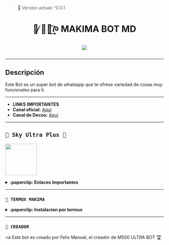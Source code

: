 > 🩵 Versión actual: ^0.0.1

<h1 align="center">🩵 ̸̷᮫໊᷐͢᷍ᰍ MAKIMA BOT MD</p>
<p>
        <img src= "https://files.catbox.moe/petcot.jpg">
    </p>

---

## Descripción

Este Bot es un super bot de whatsapp que te ofrese variedad de cosas muy funcionales para ti.

---

- **LINKS IMPORTANTES**
- **Canal oficial:** [Aquí](https://whatsapp.com/channel/0029VbAa5sNCsU9Hlzsn651S)
- **Canal de Decos:** [Aquí](https://whatsapp.com/channel/0029VbAOVajAO7RQt3rS683e) 

</details>

---

## **`🩵 Sky Ultra Plus 🩵`**
<a href="https://dash.skyultraplus.com/"><img src="https://files.catbox.moe/62pqnw.jpg" height="100px"></a>

<details>
 <summary><b>:paperclip: Enlaces Importantes</b></summary>

- **Dash:** [`Aquí`](https://dash.skyultraplus.com)
- **Panel:** [`Aquí`](https://panel.skyultraplus.com)

</details>

---

### **`🩵 TERMUX MAKIMA`**

<details>
 <summary><b>:paperclip: Instalacion por termux</b></summary>

<img src="https://files.catbox.moe/ksv9f3.jpg" alt="MakimaBot" style="width: 100%; height: auto; max-width: 500px;">

> Nota: Copia y pega los comandos en termux uno por uno.
```bash
termux-setup-storage
```

```bash
apt update && apt upgrade && pkg install -y git nodejs ffmpeg imagemagick yarn
```

```bash
git clone https://github.com/mantis-has/Makima-Bot-MD && cd Makima-Bot-MD
```

```bash
yarn install
```

```bash
npm install
```

```bash
npm update
```

```bash
npm start
```

> Si aparece (Y/I/N/O/D/Z) [default=N] ? usa la letra "y" + "ENTER" para continuar con la instalación del bot.

### **🩵 Como activar en caso de que se detiene en Termux**

> Si después de instalar el bot en Termux se detiene (pantalla en blanco, pérdida de conexión a Internet, reinicio del dispositivo), sigue estos pasos:

Abre Termux y navega al directorio del bot:
   
   ```bash
    cd Makima-Bot-MD
   ```

Inicia el bot nuevamente:
  
   ```bash
    npm start
   ```

</details>

---

### **`🩵 CREADOR`**
<a
Este bot es creado por Felix Manuel, el creador de M500 ULTRA BOT 🏆.


